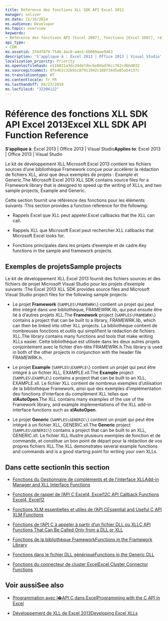 ```yaml
---
title: Référence des fonctions XLL SDK API Excel 2013
manager: soliver
ms.date: 11/16/2014
ms.audience: Developer
ms.topic: overview
keywords:
- Référence des fonctions API [Excel 2007], fonctions [Excel 2007], référence [Excel 2007] Kit de développement logiciel Excel 2007 XLL, référence
api_type:
- COM
ms.assetid: 2f6df879-7546-4ac0-a4e3-6b009aee9463
description: 'S’applique à : Excel 2013 | Office 2013 | Visual Studio'
localization_priority: Priority
ms.openlocfilehash: e116021a3dc24de7decbe0dad76cc762cd66d032
ms.sourcegitcommit: 8fe462c32b91c87911942c188f3445e85a54137c
ms.translationtype: HT
ms.contentlocale: fr-FR
ms.lasthandoff: 04/23/2019
ms.locfileid: "32304122"
---
```

# <a name="excel-xll-sdk-api-function-reference"></a><span data-ttu-id="f499f-104">Référence des fonctions XLL SDK API Excel 2013</span><span class="sxs-lookup"><span data-stu-id="f499f-104">Excel XLL SDK API Function Reference</span></span>

<span data-ttu-id="f499f-105">**S’applique à**: Excel 2013 | Office 2013 | Visual Studio</span><span class="sxs-lookup"><span data-stu-id="f499f-105">**Applies to**: Excel 2013 | Office 2013 | Visual Studio</span></span> 
  
<span data-ttu-id="f499f-106">Le kit de développement XLL Microsoft Excel 2013 contient les fichiers sources d’une bibliothèque Framework conçue pour accélérer la rédaction de fichiers XLL, ainsi que deux exemples de projets : Example et Generic.</span><span class="sxs-lookup"><span data-stu-id="f499f-106">The Microsoft Excel 2013 XLL SDK contains source files for a Framework library that is designed to speed up the writing of XLLs, and two sample projects, Example and Generic.</span></span> 
  
<span data-ttu-id="f499f-107">Cette section fournit une référence des fonctions pour les éléments suivants :</span><span class="sxs-lookup"><span data-stu-id="f499f-107">This section provides a function reference for the following:</span></span>
  
- <span data-ttu-id="f499f-108">Rappels Excel que XLL peut appeler.</span><span class="sxs-lookup"><span data-stu-id="f499f-108">Excel callbacks that the XLL can call.</span></span>
    
- <span data-ttu-id="f499f-109">Rappels XLL que Microsoft Excel peut rechercher.</span><span class="sxs-lookup"><span data-stu-id="f499f-109">XLL callbacks that Microsoft Excel looks for.</span></span>
    
- <span data-ttu-id="f499f-110">Fonctions principales dans les projets d’exemple et de cadre.</span><span class="sxs-lookup"><span data-stu-id="f499f-110">Key functions in the sample and framework projects.</span></span>
    
## <a name="sample-projects"></a><span data-ttu-id="f499f-111">Exemples de projets</span><span class="sxs-lookup"><span data-stu-id="f499f-111">Sample projects</span></span>

<span data-ttu-id="f499f-112">Le kit de développement XLL Excel 2013 fournit des fichiers sources et des fichiers de projet Microsoft Visual Studio pour les projets d’exemple suivants :</span><span class="sxs-lookup"><span data-stu-id="f499f-112">The Excel 2013 XLL SDK provides source files and Microsoft Visual Studio project files for the following sample projects:</span></span>
  
- <span data-ttu-id="f499f-113">Le projet **Framework** (`SAMPLES\FRAMEWRK\`) contient un projet qui peut être intégré dans une bibliothèque, FRAMEWRK.lib, qui peut ensuite être lié à d’autres projets XLL.</span><span class="sxs-lookup"><span data-stu-id="f499f-113">The **Framework** project (`SAMPLES\FRAMEWRK\`) contains a project that can be built to a library, FRAMEWRK.lib, which can then be linked into other XLL projects.</span></span> <span data-ttu-id="f499f-114">La bibliothèque contient de nombreuses fonctions et outils qui simplifient la rédaction de fichiers XLL.</span><span class="sxs-lookup"><span data-stu-id="f499f-114">The library contains many functions and tools that make writing XLLs easier.</span></span> <span data-ttu-id="f499f-115">Cette bibliothèque est utilisée dans les deux autres projets conjointement avec le fichier d’en-tête FRAMEWRK.h.</span><span class="sxs-lookup"><span data-stu-id="f499f-115">This library is used in both of the other projects in conjunction with the header file FRAMEWRK.h.</span></span>
    
- <span data-ttu-id="f499f-116">Le projet **Example** (`SAMPLES\EXAMPLE\`) contient un projet qui peut être intégré à un fichier XLL, EXAMPLE.xll.</span><span class="sxs-lookup"><span data-stu-id="f499f-116">The **Example** project (`SAMPLES\EXAMPLE\`) contains a project that can be built to an XLL, EXAMPLE.xll.</span></span> <span data-ttu-id="f499f-117">Le fichier XLL contient de nombreux exemples d’utilisation de la bibliothèque Framework, ainsi que des exemples d’implémentation des fonctions d’interface du complément XLL telles que **xlAutoOpen**.</span><span class="sxs-lookup"><span data-stu-id="f499f-117">The XLL contains many examples of the use of the Framework library, and example implementations of the XLL add-in interface functions such as **xlAutoOpen**.</span></span>
    
- <span data-ttu-id="f499f-118">Le projet **Generic** (`SAMPLES\GENERIC\`) contient un projet qui peut être intégré à un fichier XLL, GENERIC.xll.</span><span class="sxs-lookup"><span data-stu-id="f499f-118">The **Generic** project (`SAMPLES\GENERIC\`) contains a project that can be built to an XLL, GENERIC.xll.</span></span> <span data-ttu-id="f499f-119">Le fichier XLL illustre plusieurs exemples de fonction et de commande, et constitue un bon point de départ pour la rédaction de vos propres fichiers XLL.</span><span class="sxs-lookup"><span data-stu-id="f499f-119">The XLL demonstrates several example functions and commands and is a good starting point for writing your own XLLs.</span></span>
    
## <a name="in-this-section"></a><span data-ttu-id="f499f-120">Dans cette section</span><span class="sxs-lookup"><span data-stu-id="f499f-120">In this section</span></span>

- [<span data-ttu-id="f499f-121">Fonctions du Gestionnaire de compléments et de l’interface XLL</span><span class="sxs-lookup"><span data-stu-id="f499f-121">Add-in Manager and XLL Interface Functions</span></span>](add-in-manager-and-xll-interface-functions.md)
  
- [<span data-ttu-id="f499f-122">Fonctions de rappel de l’API C Excel4, Excel12</span><span class="sxs-lookup"><span data-stu-id="f499f-122">C API Callback Functions Excel4, Excel12</span></span>](c-api-callback-functions-excel4-excel12.md)
  
- [<span data-ttu-id="f499f-123">Fonctions XLM essentielles et utiles de l’API C</span><span class="sxs-lookup"><span data-stu-id="f499f-123">Essential and Useful C API XLM Functions</span></span>](essential-and-useful-c-api-xlm-functions.md)
  
- [<span data-ttu-id="f499f-124">Fonctions de l’API C à appeler à partir d’un fichier DLL ou XLL</span><span class="sxs-lookup"><span data-stu-id="f499f-124">C API Functions That Can Be Called Only from a DLL or XLL</span></span>](c-api-functions-that-can-be-called-only-from-a-dll-or-xll.md)
  
- [<span data-ttu-id="f499f-125">Fonctions de la bibliothèque Framework</span><span class="sxs-lookup"><span data-stu-id="f499f-125">Functions in the Framework Library</span></span>](functions-in-the-framework-library.md)
  
- [<span data-ttu-id="f499f-126">Fonctions dans le fichier DLL générique</span><span class="sxs-lookup"><span data-stu-id="f499f-126">Functions in the Generic DLL</span></span>](functions-in-the-generic-dll.md)
  
- [<span data-ttu-id="f499f-127">Fonctions du connecteur de cluster Excel</span><span class="sxs-lookup"><span data-stu-id="f499f-127">Excel Cluster Connector Functions</span></span>](excel-cluster-connector-functions.md)
  
## <a name="see-also"></a><span data-ttu-id="f499f-128">Voir aussi</span><span class="sxs-lookup"><span data-stu-id="f499f-128">See also</span></span>

- [<span data-ttu-id="f499f-129">Programmation avec l�API C dans Excel</span><span class="sxs-lookup"><span data-stu-id="f499f-129">Programming with the C API in Excel</span></span>](programming-with-the-c-api-in-excel.md)
  
- [<span data-ttu-id="f499f-130">Développement de XLL de Excel 2013</span><span class="sxs-lookup"><span data-stu-id="f499f-130">Developing Excel XLLs</span></span>](developing-excel-xlls.md)

